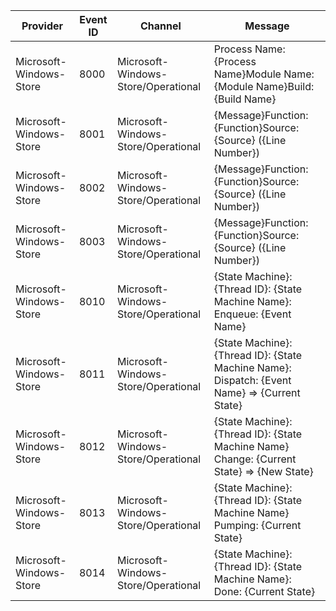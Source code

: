 Provider                 |  Event ID  |  Channel                              |  Message
-------------------------|------------|---------------------------------------|-----------------------------------------------------------------------------------------------
Microsoft-Windows-Store  |  8000      |  Microsoft-Windows-Store/Operational  |  Process Name: {Process Name}Module Name: {Module Name}Build: {Build Name}
Microsoft-Windows-Store  |  8001      |  Microsoft-Windows-Store/Operational  |  {Message}Function: {Function}Source: {Source} ({Line Number})
Microsoft-Windows-Store  |  8002      |  Microsoft-Windows-Store/Operational  |  {Message}Function: {Function}Source: {Source} ({Line Number})
Microsoft-Windows-Store  |  8003      |  Microsoft-Windows-Store/Operational  |  {Message}Function: {Function}Source: {Source} ({Line Number})
Microsoft-Windows-Store  |  8010      |  Microsoft-Windows-Store/Operational  |  {State Machine}: {Thread ID}: {State Machine Name}: Enqueue: {Event Name}
Microsoft-Windows-Store  |  8011      |  Microsoft-Windows-Store/Operational  |  {State Machine}: {Thread ID}: {State Machine Name}: Dispatch: {Event Name} => {Current State}
Microsoft-Windows-Store  |  8012      |  Microsoft-Windows-Store/Operational  |  {State Machine}: {Thread ID}: {State Machine Name} Change: {Current State} => {New State}
Microsoft-Windows-Store  |  8013      |  Microsoft-Windows-Store/Operational  |  {State Machine}: {Thread ID}: {State Machine Name} Pumping: {Current State}
Microsoft-Windows-Store  |  8014      |  Microsoft-Windows-Store/Operational  |  {State Machine}: {Thread ID}: {State Machine Name}: Done: {Current State}